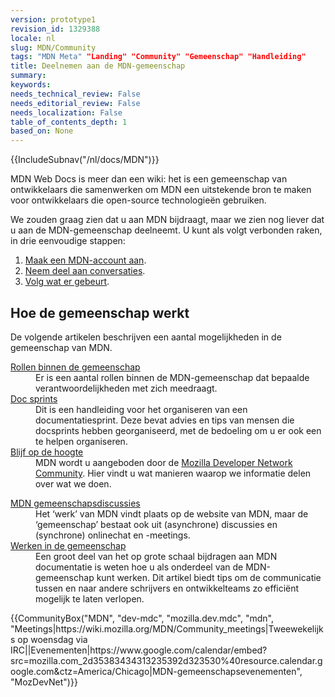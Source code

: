 ```yaml
---
version: prototype1
revision_id: 1329388
locale: nl
slug: MDN/Community
tags: "MDN Meta" "Landing" "Community" "Gemeenschap" "Handleiding"
title: Deelnemen aan de MDN-gemeenschap
summary: 
keywords: 
needs_technical_review: False
needs_editorial_review: False
needs_localization: False
table_of_contents_depth: 1
based_on: None
---
```

<div>{{IncludeSubnav("/nl/docs/MDN")}}</div>

<div class="summary">
<p>MDN Web Docs is meer dan een wiki: het is een gemeenschap&nbsp;van ontwikkelaars die samenwerken om MDN een uitstekende bron&nbsp;te maken voor ontwikkelaars die open-source technologieën gebruiken.</p>
</div>

<p>We zouden graag zien dat u aan MDN bijdraagt, maar we zien nog liever dat u aan de MDN-gemeenschap&nbsp;deelneemt. U kunt als volgt verbonden raken, in drie eenvoudige stappen:</p>

<ol>
 <li><a href="/docs/MDN/Contribute/Howto/Create_an_MDN_account">Maak een MDN-account aan</a>.</li>
 <li><a href="/docs/MDN/Community/Conversations">Neem deel aan conversaties</a>.</li>
 <li><a href="/docs/MDN/Community/Whats_happening">Volg wat er gebeurt</a>.</li>
</ol>

<h2 id="Hoe_de_community_werkt">Hoe de gemeenschap werkt</h2>

<p>De volgende artikelen beschrijven een aantal&nbsp;mogelijkheden in de gemeenschap van MDN.</p>

<div class="row topicpage-table">
<div class="section">
<dl>
 <dt class="landingPageList"><a href="/docs/MDN/Community/Roles">Rollen binnen de gemeenschap</a></dt>
 <dd class="landingPageList">Er is een aantal rollen binnen de MDN-gemeenschap dat bepaalde verantwoordelijkheden met zich meedraagt.</dd>
 <dt class="landingPageList"><a href="/docs/MDN/Community/Doc_sprints">Doc sprints</a></dt>
 <dd class="landingPageList">Dit is een handleiding voor het organiseren van een documentatiesprint. Deze bevat advies en tips van mensen die docsprints hebben georganiseerd, met de bedoeling om u er ook een te helpen organiseren.</dd>
 <dt class="landingPageList"><a href="/docs/MDN/Community/Whats_happening">Blijf op de hoogte </a></dt>
 <dd class="landingPageList">MDN wordt u aangeboden door de <a class="external" href="https://wiki.mozilla.org/MDN">Mozilla Developer Network Community</a>. Hier vindt u wat manieren waarop we informatie delen over wat we doen.</dd>
</dl>

<dl>
</dl>
</div>

<div class="section">
<dl>
 <dt class="landingPageList"><a href="/docs/MDN/Community/Conversations">MDN gemeenschapsdiscussies</a></dt>
 <dd class="landingPageList">Het ‘werk’ van MDN vindt plaats op de website van MDN, maar de ‘gemeenschap’ bestaat ook uit (asynchrone) discussies en (synchrone) onlinechat en -meetings.</dd>
 <dt class="landingPageList"><a href="/docs/MDN/Community/Working_in_community">Werken&nbsp;in de gemeenschap</a></dt>
 <dd class="landingPageList">Een groot deel van het op grote schaal bijdragen aan MDN documentatie is weten hoe u als onderdeel van de MDN-gemeenschap&nbsp;kunt werken. Dit artikel biedt tips om de communicatie tussen en naar andere&nbsp;schrijvers en ontwikkelteams zo efficiënt mogelijk te laten verlopen.</dd>
</dl>
</div>
</div>

<p>{{CommunityBox("MDN", "dev-mdc", "mozilla.dev.mdc", "mdn", "Meetings|https://wiki.mozilla.org/MDN/Community_meetings|Tweewekelijks op woensdag via IRC||Evenementen|https://www.google.com/calendar/embed?src=mozilla.com_2d35383434313235392d323530%40resource.calendar.google.com&amp;ctz=America/Chicago|MDN-gemeenschapsevenementen", "MozDevNet")}}</p>


